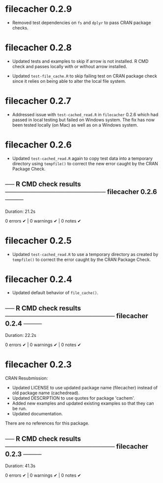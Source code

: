 # filecacher 0.2.9

* Removed test dependencies on `fs` and `dplyr` to pass CRAN package checks.

# filecacher 0.2.8

* Updated tests and examples to skip if arrow is not installed. R CMD check and
  passes locally with or without arrow installed.

* Updated `test-file_cache.R` to skip failing test on CRAN package check since
  it relies on being able to alter the local file system.

# filecacher 0.2.7

* Addressed issue with `test-cached_read.R` in `filecacher` 0.2.6 which had 
  passed in local testing but failed on Windows system. The fix has now been
  tested locally (on Mac) as well as on a Windows system.

# filecacher 0.2.6

* Updated `test-cached_read.R` again to copy test data into a temporary directory
  using `tempfile()` to correct the new error caught by the CRAN Package Check.
  
## ── R CMD check results ────────────────────── filecacher 0.2.6 ────
Duration: 21.2s

0 errors ✔ | 0 warnings ✔ | 0 notes ✔

# filecacher 0.2.5

* Updated `test-cached_read.R` to use a temporary directory as created by
  `tempfile()` to correct the error caught by the CRAN Package Check.

# filecacher 0.2.4

* Updated default behavior of `file_cache()`.

## ── R CMD check results ──────────────────────── filecacher 0.2.4 ────
Duration: 22.2s

0 errors ✔ | 0 warnings ✔ | 0 notes ✔


# filecacher 0.2.3

CRAN Resubmission:
* Updated LICENSE to use updated package name (filecacher)
  instead of old package name (cachedread).
* Updated DESCRIPTION to use quotes for package 'cachem'.
* Added new examples and updated existing examples so that they can be run.
* Updated documentation.

There are no references for this package.


## ── R CMD check results ──────────────────────── filecacher 0.2.3 ────
Duration: 41.3s

0 errors ✔ | 0 warnings ✔ | 0 notes ✔
